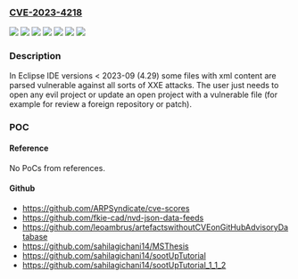 ### [CVE-2023-4218](https://cve.mitre.org/cgi-bin/cvename.cgi?name=CVE-2023-4218)
![](https://img.shields.io/static/v1?label=Product&message=Eclipse%20IDE&color=blue)
![](https://img.shields.io/static/v1?label=Product&message=org.eclipse.core.runtime&color=blue)
![](https://img.shields.io/static/v1?label=Product&message=org.eclipse.pde&color=blue)
![](https://img.shields.io/static/v1?label=Version&message=0%3C%203.29.0%20&color=brighgreen)
![](https://img.shields.io/static/v1?label=Version&message=0%3C%204.29%20&color=brighgreen)
![](https://img.shields.io/static/v1?label=Version&message=0%3C%3D%203.13.2400%20&color=brighgreen)
![](https://img.shields.io/static/v1?label=Vulnerability&message=CWE-611%20Improper%20Restriction%20of%20XML%20External%20Entity%20Reference&color=brighgreen)

### Description

In Eclipse IDE versions < 2023-09 (4.29) some files with xml content are parsed vulnerable against all sorts of XXE attacks. The user just needs to open any evil project or update an open project with a vulnerable file (for example for review a foreign repository or patch).

### POC

#### Reference
No PoCs from references.

#### Github
- https://github.com/ARPSyndicate/cve-scores
- https://github.com/fkie-cad/nvd-json-data-feeds
- https://github.com/leoambrus/artefactswithoutCVEonGitHubAdvisoryDatabase
- https://github.com/sahilagichani14/MSThesis
- https://github.com/sahilagichani14/sootUpTutorial
- https://github.com/sahilagichani14/sootUpTutorial_1_1_2

